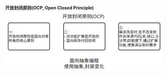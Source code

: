 **开放封闭原则(OCP, Open Closed Principle)**
![](https://github.com/Yuriumi/ProgrammingIdeas/blob/main/3.DesignPrinciples/Other/Pasted%20image%2020221126100437.png)
